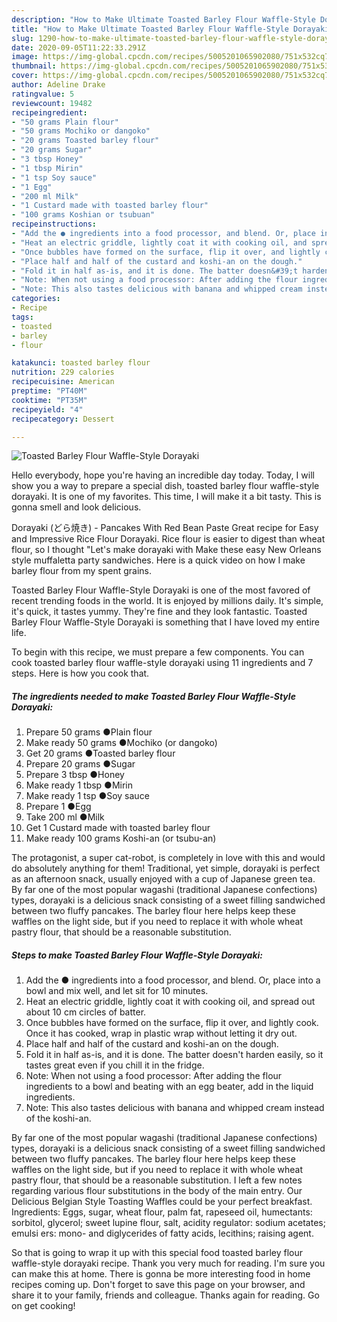 ```yaml
---
description: "How to Make Ultimate Toasted Barley Flour Waffle-Style Dorayaki"
title: "How to Make Ultimate Toasted Barley Flour Waffle-Style Dorayaki"
slug: 1290-how-to-make-ultimate-toasted-barley-flour-waffle-style-dorayaki
date: 2020-09-05T11:22:33.291Z
image: https://img-global.cpcdn.com/recipes/5005201065902080/751x532cq70/toasted-barley-flour-waffle-style-dorayaki-recipe-main-photo.jpg
thumbnail: https://img-global.cpcdn.com/recipes/5005201065902080/751x532cq70/toasted-barley-flour-waffle-style-dorayaki-recipe-main-photo.jpg
cover: https://img-global.cpcdn.com/recipes/5005201065902080/751x532cq70/toasted-barley-flour-waffle-style-dorayaki-recipe-main-photo.jpg
author: Adeline Drake
ratingvalue: 5
reviewcount: 19482
recipeingredient:
- "50 grams Plain flour"
- "50 grams Mochiko or dangoko"
- "20 grams Toasted barley flour"
- "20 grams Sugar"
- "3 tbsp Honey"
- "1 tbsp Mirin"
- "1 tsp Soy sauce"
- "1 Egg"
- "200 ml Milk"
- "1 Custard made with toasted barley flour"
- "100 grams Koshian or tsubuan"
recipeinstructions:
- "Add the ● ingredients into a food processor, and blend. Or, place into a bowl and mix well, and let sit for 10 minutes."
- "Heat an electric griddle, lightly coat it with cooking oil, and spread out about 10 cm circles of batter."
- "Once bubbles have formed on the surface, flip it over, and lightly cook. Once it has cooked, wrap in plastic wrap without letting it dry out."
- "Place half and half of the custard and koshi-an on the dough."
- "Fold it in half as-is, and it is done. The batter doesn&#39;t harden easily, so it tastes great even if you chill it in the fridge."
- "Note: When not using a food processor: After adding the flour ingredients to a bowl and beating with an egg beater, add in the liquid ingredients."
- "Note: This also tastes delicious with banana and whipped cream instead of the koshi-an."
categories:
- Recipe
tags:
- toasted
- barley
- flour

katakunci: toasted barley flour 
nutrition: 229 calories
recipecuisine: American
preptime: "PT40M"
cooktime: "PT35M"
recipeyield: "4"
recipecategory: Dessert

---
```



![Toasted Barley Flour Waffle-Style Dorayaki](https://img-global.cpcdn.com/recipes/5005201065902080/751x532cq70/toasted-barley-flour-waffle-style-dorayaki-recipe-main-photo.jpg)

Hello everybody, hope you're having an incredible day today. Today, I will show you a way to prepare a special dish, toasted barley flour waffle-style dorayaki. It is one of my favorites. This time, I will make it a bit tasty. This is gonna smell and look delicious.

Dorayaki (どら焼き) - Pancakes With Red Bean Paste Great recipe for Easy and Impressive Rice Flour Dorayaki. Rice flour is easier to digest than wheat flour, so I thought &#34;Let&#39;s make dorayaki with Make these easy New Orleans style muffaletta party sandwiches. Here is a quick video on how I make barley flour from my spent grains.

Toasted Barley Flour Waffle-Style Dorayaki is one of the most favored of recent trending foods in the world. It is enjoyed by millions daily. It's simple, it's quick, it tastes yummy. They're fine and they look fantastic. Toasted Barley Flour Waffle-Style Dorayaki is something that I have loved my entire life.


To begin with this recipe, we must prepare a few components. You can cook toasted barley flour waffle-style dorayaki using 11 ingredients and 7 steps. Here is how you cook that.

<!--inarticleads1-->

##### The ingredients needed to make Toasted Barley Flour Waffle-Style Dorayaki:

1. Prepare 50 grams ●Plain flour
1. Make ready 50 grams ●Mochiko (or dangoko)
1. Get 20 grams ●Toasted barley flour
1. Prepare 20 grams ●Sugar
1. Prepare 3 tbsp ●Honey
1. Make ready 1 tbsp ●Mirin
1. Make ready 1 tsp ●Soy sauce
1. Prepare 1 ●Egg
1. Take 200 ml ●Milk
1. Get 1 Custard made with toasted barley flour
1. Make ready 100 grams Koshi-an (or tsubu-an)


The protagonist, a super cat-robot, is completely in love with this and would do absolutely anything for them! Traditional, yet simple, dorayaki is perfect as an afternoon snack, usually enjoyed with a cup of Japanese green tea. By far one of the most popular wagashi (traditional Japanese confections) types, dorayaki is a delicious snack consisting of a sweet filling sandwiched between two fluffy pancakes. The barley flour here helps keep these waffles on the light side, but if you need to replace it with whole wheat pastry flour, that should be a reasonable substitution. 

<!--inarticleads2-->

##### Steps to make Toasted Barley Flour Waffle-Style Dorayaki:

1. Add the ● ingredients into a food processor, and blend. Or, place into a bowl and mix well, and let sit for 10 minutes.
1. Heat an electric griddle, lightly coat it with cooking oil, and spread out about 10 cm circles of batter.
1. Once bubbles have formed on the surface, flip it over, and lightly cook. Once it has cooked, wrap in plastic wrap without letting it dry out.
1. Place half and half of the custard and koshi-an on the dough.
1. Fold it in half as-is, and it is done. The batter doesn&#39;t harden easily, so it tastes great even if you chill it in the fridge.
1. Note: When not using a food processor: After adding the flour ingredients to a bowl and beating with an egg beater, add in the liquid ingredients.
1. Note: This also tastes delicious with banana and whipped cream instead of the koshi-an.


By far one of the most popular wagashi (traditional Japanese confections) types, dorayaki is a delicious snack consisting of a sweet filling sandwiched between two fluffy pancakes. The barley flour here helps keep these waffles on the light side, but if you need to replace it with whole wheat pastry flour, that should be a reasonable substitution. I left a few notes regarding various flour substitutions in the body of the main entry. Our Delicious Belgian Style Toasting Waffles could be your perfect breakfast. Ingredients: Eggs, sugar, wheat flour, palm fat, rapeseed oil, humectants: sorbitol, glycerol; sweet lupine flour, salt, acidity regulator: sodium acetates; emulsi ers: mono- and diglycerides of fatty acids, lecithins; raising agent. 

So that is going to wrap it up with this special food toasted barley flour waffle-style dorayaki recipe. Thank you very much for reading. I'm sure you can make this at home. There is gonna be more interesting food in home recipes coming up. Don't forget to save this page on your browser, and share it to your family, friends and colleague. Thanks again for reading. Go on get cooking!
